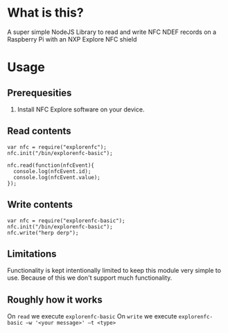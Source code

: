# What is this?

A super simple NodeJS Library to read and write NFC NDEF records on a Raspberry Pi with an NXP Explore NFC shield

# Usage

## Prerequesities
1. Install NFC Explore software on your device.

## Read contents
```
var nfc = require("explorenfc");
nfc.init("/bin/explorenfc-basic");

nfc.read(function(nfcEvent){
  console.log(nfcEvent.id);
  console.log(nfcEvent.value);
});
```

## Write contents
```
var nfc = require("explorenfc-basic");
nfc.init("/bin/explorenfc-basic");
nfc.write("herp derp");
```

## Limitations
Functionality is kept intentionally limited to keep this module very simple to use.  Because of this we don't support much functionality.

## Roughly how it works
On ``read`` we execute ``explorenfc-basic``
On ``write`` we execute ``explorenfc-basic –w '<your message>' –t <type>``
